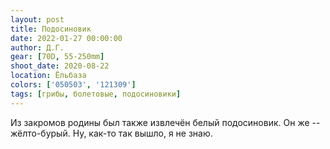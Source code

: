 ```yaml
---
layout: post
title: Подосиновик
date: 2022-01-27 00:00:00
author: Д.Г.
gear: [70D, 55-250mm]
shoot_date: 2020-08-22
location: Ёльбаза
colors: ['050503', '121309']
tags: [грибы, болетовые, подосиновики]
---
```

Из закромов родины был также извлечён белый подосиновик. Он же -- жёлто-бурый. Ну, как-то так вышло, я не знаю.
